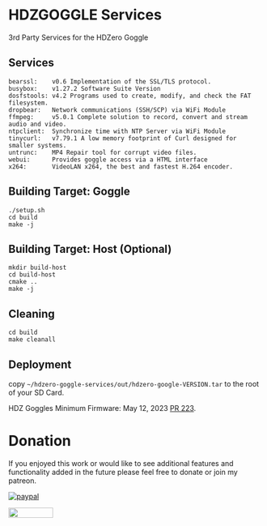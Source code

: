 # HDZGOGGLE Services
3rd Party Services for the HDZero Goggle

## Services
```
bearssl:    v0.6 Implementation of the SSL/TLS protocol.
busybox:    v1.27.2 Software Suite Version
dosfstools: v4.2 Programs used to create, modify, and check the FAT filesystem.
dropbear:   Network communications (SSH/SCP) via WiFi Module
ffmpeg:     v5.0.1 Complete solution to record, convert and stream audio and video.
ntpclient:  Synchronize time with NTP Server via WiFi Module
tinycurl:   v7.79.1 A low memory footprint of Curl designed for smaller systems.
untrunc:    MP4 Repair tool for corrupt video files.
webui:      Provides goggle access via a HTML interface
x264:       VideoLAN x264, the best and fastest H.264 encoder.
```

## Building Target: Goggle
```shell
./setup.sh
cd build
make -j
```

## Building Target: Host (Optional)
```shell
mkdir build-host
cd build-host
cmake ..
make -j
```

## Cleaning
```shell
cd build
make cleanall
```

## Deployment
copy ```~/hdzero-goggle-services/out/hdzero-google-VERSION.tar``` to the root of your SD Card.

HDZ Goggles Minimum Firmware: May 12, 2023 [PR 223](https://github.com/hd-zero/hdzero-goggle/pull/238).

# Donation
If you enjoyed this work or would like to see additional features and functionality added in the future please feel free to donate or join my patreon.

[![paypal](https://www.paypalobjects.com/en_US/i/btn/btn_donate_LG.gif)](https://www.paypal.com/donate/?hosted_button_id=E4DSQMLR5JUXS)

[<img src="https://brandlogos.net/wp-content/uploads/2021/12/Patreon_logo_old-1536x352.png" width="88" height="20"/>](https://patreon.com/sumolx?utm_medium=unknown&utm_source=join_link&utm_campaign=creatorshare_creator&utm_content=copyLink)
